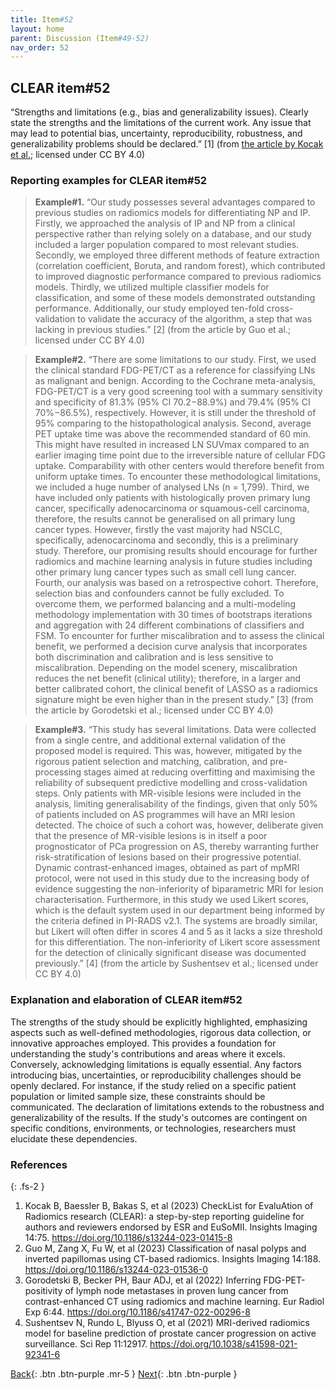 ```yaml
---
title: Item#52
layout: home
parent: Discussion (Item#49-52)
nav_order: 52
---
```


## CLEAR item#52


“Strengths and limitations (e.g., bias and generalizability issues). Clearly state the strengths and the limitations of the current work. Any issue that may lead to potential bias, uncertainty, reproducibility, robustness, and generalizability problems should be declared.”  [1] (from [the article by Kocak et al.](https://insightsimaging.springeropen.com/articles/10.1186/s13244-023-01415-8); licensed under CC BY 4.0)


### Reporting examples for CLEAR item#52

> **Example#1.** “Our study possesses several advantages compared to previous studies on radiomics models for differentiating NP and IP. Firstly, we approached the analysis of IP and NP from a clinical perspective rather than relying solely on a database, and our study included a larger population compared to most relevant studies. Secondly, we employed three different methods of feature extraction (correlation coefficient, Boruta, and random forest), which contributed to improved diagnostic performance compared to previous radiomics models. Thirdly, we utilized multiple classifier models for classification, and some of these models demonstrated outstanding performance. Additionally, our study employed ten-fold cross-validation to validate the accuracy of the algorithm, a step that was lacking in previous studies.” [2] (from the article by Guo et al.; licensed under CC BY 4.0)

> **Example#2.** “There are some limitations to our study. First, we used the clinical standard FDG-PET/CT as a reference for classifying LNs as malignant and benign. According to the Cochrane meta-analysis, FDG-PET/CT is a very good screening tool with a summary sensitivity and specificity of 81.3% (95% CI 70.2−88.9%) and 79.4% (95% CI 70%−86.5%), respectively. However, it is still under the threshold of 95% comparing to the histopathological analysis. Second, average PET uptake time was above the recommended standard of 60 min. This might have resulted in increased LN SUVmax compared to an earlier imaging time point due to the irreversible nature of cellular FDG uptake. Comparability with other centers would therefore benefit from uniform uptake times. To encounter these methodological limitations, we included a huge number of analysed LNs (n = 1,799). Third, we have included only patients with histologically proven primary lung cancer, specifically adenocarcinoma or squamous-cell carcinoma, therefore, the results cannot be generalised on all primary lung cancer types. However, firstly the vast majority had NSCLC, specifically, adenocarcinoma and secondly, this is a preliminary study. Therefore, our promising results should encourage for further radiomics and machine learning analysis in future studies including other primary lung cancer types such as small cell lung cancer. Fourth, our analysis was based on a retrospective cohort. Therefore, selection bias and confounders cannot be fully excluded. To overcome them, we performed balancing and a multi-modeling methodology implementation with 30 times of bootstraps iterations and aggregation with 24 different combinations of classifiers and FSM. To encounter for further miscalibration and to assess the clinical benefit, we performed a decision curve analysis that incorporates both discrimination and calibration and is less sensitive to miscalibration. Depending on the model scenery, miscalibration reduces the net benefit (clinical utility); therefore, in a larger and better calibrated cohort, the clinical benefit of LASSO as a radiomics signature might be even higher than in the present study.” [3] (from the article by Gorodetski et al.; licensed under CC BY 4.0)

> **Example#3.** “This study has several limitations. Data were collected from a single centre, and additional external validation of the proposed model is required. This was, however, mitigated by the rigorous patient selection and matching, calibration, and pre-processing stages aimed at reducing overfitting and maximising the reliability of subsequent predictive modelling and cross-validation steps. Only patients with MR-visible lesions were included in the analysis, limiting generalisability of the findings, given that only 50% of patients included on AS programmes will have an MRI lesion detected. The choice of such a cohort was, however, deliberate given that the presence of MR-visible lesions is in itself a poor prognosticator of PCa progression on AS, thereby warranting further risk-stratification of lesions based on their progressive potential. Dynamic contrast-enhanced images, obtained as part of mpMRI protocol, were not used in this study due to the increasing body of evidence suggesting the non-inferiority of biparametric MRI for lesion characterisation. Furthermore, in this study we used Likert scores, which is the default system used in our department being informed by the criteria defined in PI-RADS v2.1. The systems are broadly similar, but Likert will often differ in scores 4 and 5 as it lacks a size threshold for this differentiation. The non-inferiority of Likert score assessment for the detection of clinically significant disease was documented previously.”  [4] (from the article by Sushentsev et al.; licensed under CC BY 4.0)

### Explanation and elaboration of CLEAR item#52

The strengths of the study should be explicitly highlighted, emphasizing aspects such as well-defined methodologies, rigorous data collection, or innovative approaches employed. This provides a foundation for understanding the study's contributions and areas where it excels. Conversely, acknowledging limitations is equally essential. Any factors introducing bias, uncertainties, or reproducibility challenges should be openly declared. For instance, if the study relied on a specific patient population or limited sample size, these constraints should be communicated. The declaration of limitations extends to the robustness and generalizability of the results. If the study's outcomes are contingent on specific conditions, environments, or technologies, researchers must elucidate these dependencies. 

### References

{: .fs-2 }

1. 	Kocak B, Baessler B, Bakas S, et al (2023) CheckList for EvaluAtion of Radiomics research (CLEAR): a step-by-step reporting guideline for authors and reviewers endorsed by ESR and EuSoMII. Insights Imaging 14:75. https://doi.org/10.1186/s13244-023-01415-8
2. 	Guo M, Zang X, Fu W, et al (2023) Classification of nasal polyps and inverted papillomas using CT-based radiomics. Insights Imaging 14:188. https://doi.org/10.1186/s13244-023-01536-0
3. 	Gorodetski B, Becker PH, Baur ADJ, et al (2022) Inferring FDG-PET-positivity of lymph node metastases in proven lung cancer from contrast-enhanced CT using radiomics and machine learning. Eur Radiol Exp 6:44. https://doi.org/10.1186/s41747-022-00296-8
4. 	Sushentsev N, Rundo L, Blyuss O, et al (2021) MRI-derived radiomics model for baseline prediction of prostate cancer progression on active surveillance. Sci Rep 11:12917. https://doi.org/10.1038/s41598-021-92341-6


[Back](https://radiomic.github.io/CLEAR-E3/docs/Item2.html){: .btn .btn-purple .mr-5 }
[Next](https://radiomic.github.io/CLEAR-E3/docs/Item4.html){: .btn .btn-purple   }
